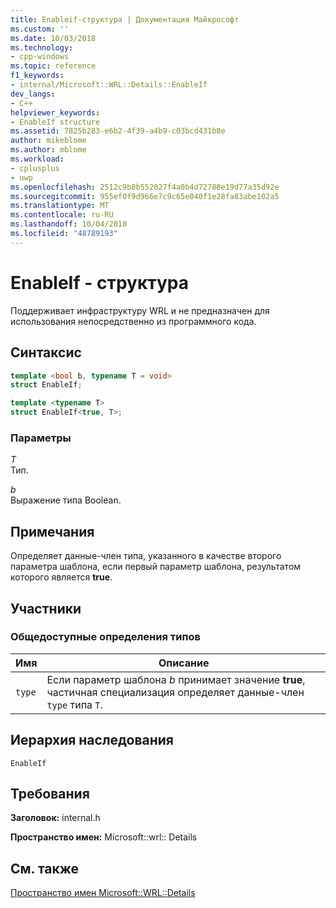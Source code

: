```yaml
---
title: Enableif-структура | Документация Майкрософт
ms.custom: ''
ms.date: 10/03/2018
ms.technology:
- cpp-windows
ms.topic: reference
f1_keywords:
- internal/Microsoft::WRL::Details::EnableIf
dev_langs:
- C++
helpviewer_keywords:
- EnableIf structure
ms.assetid: 7825b283-e6b2-4f39-a4b9-c03bcd431b8e
author: mikeblome
ms.author: mblome
ms.workload:
- cplusplus
- uwp
ms.openlocfilehash: 2512c9b8b552027f4a0b4d72788e19d77a35d92e
ms.sourcegitcommit: 955ef0f9d966e7c9c65e040f1e28fa83abe102a5
ms.translationtype: MT
ms.contentlocale: ru-RU
ms.lasthandoff: 10/04/2018
ms.locfileid: "48789193"
---
```

# <a name="enableif-structure"></a>EnableIf - структура

Поддерживает инфраструктуру WRL и не предназначен для использования непосредственно из программного кода.

## <a name="syntax"></a>Синтаксис

```cpp
template <bool b, typename T = void>
struct EnableIf;

template <typename T>
struct EnableIf<true, T>;
```

### <a name="parameters"></a>Параметры

*T*<br/>
Тип.

*b*<br/>
Выражение типа Boolean.

## <a name="remarks"></a>Примечания

Определяет данные-член типа, указанного в качестве второго параметра шаблона, если первый параметр шаблона, результатом которого является **true**.

## <a name="members"></a>Участники

### <a name="public-typedefs"></a>Общедоступные определения типов

|Имя|Описание|
|----------|-----------------|
|`type`|Если параметр шаблона *b* принимает значение **true**, частичная специализация определяет данные-член `type` типа `T`.|

## <a name="inheritance-hierarchy"></a>Иерархия наследования

`EnableIf`

## <a name="requirements"></a>Требования

**Заголовок:** internal.h

**Пространство имен:** Microsoft::wrl:: Details

## <a name="see-also"></a>См. также

[Пространство имен Microsoft::WRL::Details](../windows/microsoft-wrl-details-namespace.md)